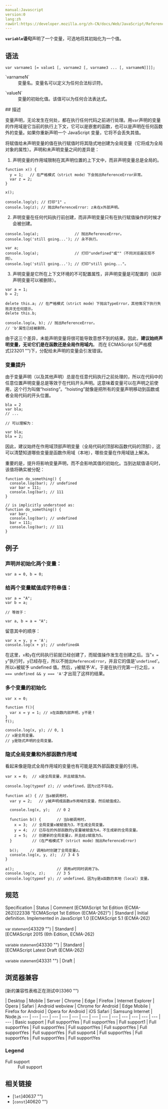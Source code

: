 ```yaml
---
manual:Javascript
version:0
lang:zh
rawUrl:https://developer.mozilla.org/zh-CN/docs/Web/JavaScript/Reference/Statements/var
---
```






**`variable`语句**声明了一个变量，可选地将其初始化为一个值。


## 语法<a name="Syntax"></a>

```
var varname1 [= value1 [, varname2 [, varname3 ... [, varnameN]]]];
```
<dl><dt id=''>`varnameN`</dt><dd>变量名。变量名可以定义为任何合法标识符。</dd></dl><dl><dt id=''>`valueN`</dt><dd>变量的初始化值。该值可以为任何合法表达式。</dd></dl>
## 描述<a name="Description"></a>


变量声明，无论发生在何处，都在执行任何代码之前进行处理。用`var`声明的变量的作用域是它当前的执行上下文，它可以是嵌套的函数，也可以是声明在任何函数外的变量。如果你重新声明一个 JavaScript 变量，它将不会丢失其值。



将赋值给未声明变量的值在执行赋值时将其隐式地创建为全局变量（它将成为全局对象的属性）。声明和未声明变量之间的差异是：



1. 声明变量的作用域限制在其声明位置的上下文中，而非声明变量总是全局的。


```
function x() {
  y = 1;   // 在严格模式（strict mode）下会抛出ReferenceError异常。
  var z = 2;
}

x();

console.log(y); // 打印"1" 。
console.log(z); // 抛出ReferenceError: z未在x外部声明。
```


2. 声明变量在任何代码执行前创建，而非声明变量只有在执行赋值操作的时候才会被创建。


```
console.log(a);                // 抛出ReferenceError。
console.log('still going...'); // 永不执行。
```

```
var a;
console.log(a);                // 打印"undefined"或""（不同浏览器实现不同）。
console.log('still going...'); // 打印"still going..."。
```


3. 声明变量是它所在上下文环境的不可配置属性，非声明变量是可配置的（如非声明变量可以被删除）。


```
var a = 1;
b = 2;

delete this.a; // 在严格模式（strict mode）下抛出TypeError，其他情况下执行失败并无任何提示。
delete this.b;

console.log(a, b); // 抛出ReferenceError。
// 'b'属性已经被删除。
```


由于这三个差异，未能声明变量将很可能导致意想不到的结果。因此，**建议始终声明变量，无论它们是在函数还是全局作用域内**。 而在 ECMAScript 5[严格模式]23201 "")下，分配给未声明的变量会引发错误。


### 变量提升<a name="变量提升"></a>


由于变量声明（以及其他声明）总是在任意代码执行之前处理的，所以在代码中的任意位置声明变量总是等效于在代码开头声明。这意味着变量可以在声明之前使用，这个行为叫做“hoisting”。“hoisting”就像是把所有的变量声明移动到函数或者全局代码的开头位置。


```
bla = 2
var bla;
// ...

// 可以理解为：

var bla;
bla = 2;
```


因此，建议始终在作用域顶部声明变量（全局代码的顶部和函数代码的顶部），这可以清楚知道哪些变量是函数作用域（本地），哪些变量在作用域链上解决。



重要的是，提升将影响变量声明，而不会影响其值的初始化。当到达赋值语句时，该值将确实被分配：


```
function do_something() {
  console.log(bar); // undefined
  var bar = 111;
  console.log(bar); // 111
}

// is implicitly understood as: 
function do_something() {
  var bar;
  console.log(bar); // undefined
  bar = 111;
  console.log(bar); // 111
}
```

## 例子<a name="Examples"></a>

### 声明并初始化两个变量：<a name="声明并初始化两个变量："></a>

```
var a = 0, b = 0;
```

### 给两个变量赋值成字符串值：<a name="给两个变量赋值成字符串值："></a>

```
var a = "A";
var b = a;

// 等效于：

var a, b = a = "A";
```


留意其中的顺序：


```
var x = y, y = 'A';
console.log(x + y); // undefinedA
```


在这里，`x`和`y`在代码执行前就已经创建了，而赋值操作发生在创建之后。当&quot;`x = y`&quot;执行时，`y`已经存在，所以不抛出`ReferenceError`，并且它的值是&#39;`undefined`&#39;。所以`x`被赋予 undefined 值。然后，`y`被赋予&#39;A&#39;。于是在执行完第一行之后，`x === undefined && y === 'A'`才出现了这样的结果。


### 多个变量的初始化<a name="多个变量的初始化"></a>

```
var x = 0;

function f(){
  var x = y = 1; // x在函数内部声明，y不是！
}
f();

console.log(x, y); // 0, 1
// x是全局变量。
// y是隐式声明的全局变量。 
```

### 隐式全局变量和外部函数作用域<a name="隐式全局变量和外部函数作用域"></a>


看起来像是隐式全局作用域的变量也有可能是其外部函数变量的引用。


```
var x = 0;  // x是全局变量，并且赋值为0。

console.log(typeof z); // undefined，因为z还不存在。

function a() { // 当a被调用时，
  var y = 2;   // y被声明成函数a作用域的变量，然后赋值成2。

  console.log(x, y);   // 0 2 

  function b() {       // 当b被调用时，
    x = 3;  // 全局变量x被赋值为3，不生成全局变量。
    y = 4;  // 已存在的外部函数的y变量被赋值为4，不生成新的全局变量。
    z = 5;  // 创建新的全局变量z，并且给z赋值为5。 
  }         // (在严格模式下（strict mode）抛出ReferenceError)

  b();     // 调用b时创建了全局变量z。
  console.log(x, y, z);  // 3 4 5
}

a();                   // 调用a时同时调用了b。
console.log(x, z);     // 3 5
console.log(typeof y); // undefined，因为y是a函数的本地（local）变量。
```

## 规范<a name="规范"></a>

Specification | Status | Comment 
[ECMAScript 1st Edition (ECMA-262)]22338 "ECMAScript 1st Edition (ECMA-262)") | Standard | Initial definition. Implemented in JavaScript 1.0 
[ECMAScript 5.1 (ECMA-262)<br></br><small>var statement</small>]43329 "") | Standard |  
[ECMAScript 2015 (6th Edition, ECMA-262)<br></br><small>variable statement</small>]43330 "") | Standard |  
[ECMAScript Latest Draft (ECMA-262)<br></br><small>variable statement</small>]43331 "") | Draft |  


## 浏览器兼容<a name="浏览器兼容"></a>
[新的兼容性表格正在测试中<i></i>]3360 "")

 | <abbr>Desktop<i></i></abbr> | <abbr>Mobile<i></i></abbr> | <abbr>Server<i></i></abbr> 
 | <abbr>Chrome<i></i></abbr> | <abbr>Edge<i></i></abbr> | <abbr>Firefox<i></i></abbr> | <abbr>Internet Explorer<i></i></abbr> | <abbr>Opera<i></i></abbr> | <abbr>Safari<i></i></abbr> | <abbr>Android webview<i></i></abbr> | <abbr>Chrome for Android<i></i></abbr> | <abbr>Edge Mobile<i></i></abbr> | <abbr>Firefox for Android<i></i></abbr> | <abbr>Opera for Android<i></i></abbr> | <abbr>iOS Safari<i></i></abbr> | <abbr>Samsung Internet<i></i></abbr> | <abbr>Node.js<i></i></abbr> 
 ---  |  ---  |  ---  |  ---  |  ---  |  ---  |  ---  |  ---  |  ---  |  ---  |  ---  |  ---  |  ---  |  ---  |  ---  | 
Basic support | <abbr>Full support</abbr>Yes | <abbr>Full support</abbr>Yes | <abbr>Full support</abbr>1 | <abbr>Full support</abbr>Yes | <abbr>Full support</abbr>Yes | <abbr>Full support</abbr>Yes | <abbr>Full support</abbr>Yes | <abbr>Full support</abbr>Yes | <abbr>Full support</abbr>Yes | <abbr>Full support</abbr>4 | <abbr>Full support</abbr>Yes | <abbr>Full support</abbr>Yes | <abbr>Full support</abbr>Yes | <abbr>Full support</abbr>Yes 


### Legend<a name="Legend"></a>
<dl><dt id=''><abbr>Full support</abbr></dt><dd>Full support</dd></dl>

## 相关链接<a name="相关链接"></a>

* [`let`]40637 "")
* [`const`]40620 "")



